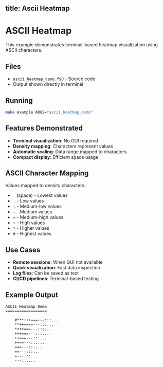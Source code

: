 title: Ascii Heatmap
---

# ASCII Heatmap

This example demonstrates terminal-based heatmap visualization using ASCII characters.

## Files

- `ascii_heatmap_demo.f90` - Source code
- Output shown directly in terminal

## Running

```bash
make example ARGS="ascii_heatmap_demo"
```

## Features Demonstrated

- **Terminal visualization**: No GUI required
- **Density mapping**: Characters represent values
- **Automatic scaling**: Data range mapped to characters
- **Compact display**: Efficient space usage

## ASCII Character Mapping

Values mapped to density characters:
- ` ` (space) - Lowest values
- `.` - Low values
- `:` - Medium-low values
- `-` - Medium values
- `=` - Medium-high values
- `+` - High values
- `*` - Higher values
- `#` - Highest values

## Use Cases

- **Remote sessions**: When GUI not available
- **Quick visualization**: Fast data inspection
- **Log files**: Can be saved as text
- **CI/CD pipelines**: Terminal-based testing

## Example Output

```
ASCII Heatmap Demo
==================

    #***+++===---:::...
    **+++===---:::...
    *+++===---:::...
    +++===---:::...
    ++===---:::...
    +===---:::...
    ===---:::...
    ==---:::...
    =---:::...
    ---:::...
```
